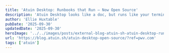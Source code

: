 ```yaml
---
title: 'Atuin Desktop: Runbooks that Run — Now Open Source'
description: 'Atuin Desktop looks like a doc, but runs like your terminal. Script blocks, embedded terminals, database clients and prometheus charts - all in one place.'
author: 'Ellie Huxtable'
pubDate: '2025-09-30'
updatedDate: '2025-09-30'
heroImage: '../../images/posts/external-blog-atuin-sh-atuin-desktop-runbooks-that-run-now-open-source/banner_16_9-1-20251001-001815.png'
url: 'https://blog.atuin.sh/atuin-desktop-open-source/?ref=pwv.com'
tags: ['atuin']
---
```

